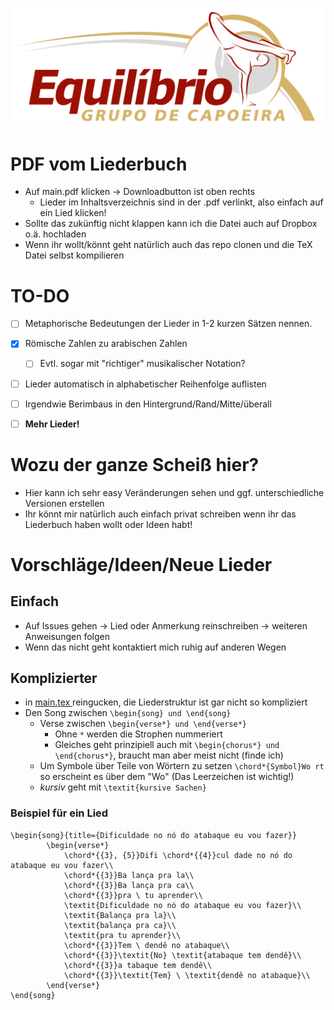 ![Oi, Equilíbrio!](https://github.com/morrismuehl/CapoeiraEquilibrioLiederbuch/blob/main/equilibrio.png?raw=true) 

# PDF vom Liederbuch

+ Auf main.pdf klicken →  Downloadbutton ist oben rechts
    + Lieder im Inhaltsverzeichnis sind in der .pdf verlinkt, also einfach auf ein Lied klicken!
+ Sollte das zukünftig nicht klappen kann ich die Datei auch auf Dropbox o.ä. hochladen
+ Wenn ihr wollt/könnt geht natürlich auch das repo clonen und die TeX Datei selbst kompilieren



<!-- Wer diesen Link hier entdeckt hat, hat eindeutig zu wenig zu tun! https://drive.google.com/file/d/12-0kGGJtOUCfqC{5}G2pe8LlUzrcaDV8oy/view?usp=sharing -->


# TO-DO 

+ [ ] Metaphorische Bedeutungen der Lieder in 1-2 kurzen Sätzen nennen.
- [X] Römische Zahlen zu arabischen Zahlen
    - [ ] Evtl. sogar mit "richtiger" musikalischer Notation?
- [ ] Lieder automatisch in alphabetischer Reihenfolge auflisten
- [ ] Irgendwie Berimbaus in den Hintergrund/Rand/Mitte/überall
- [ ] **Mehr Lieder!**


# Wozu der ganze Scheiß hier?

+ Hier kann ich sehr easy Veränderungen sehen und ggf. unterschiedliche Versionen erstellen
+ Ihr könnt mir natürlich auch einfach privat schreiben wenn ihr das Liederbuch haben wollt oder Ideen habt! 


# Vorschläge/Ideen/Neue Lieder

## Einfach

+ Auf Issues gehen →  Lied oder Anmerkung reinschreiben →  weiteren Anweisungen folgen
+ Wenn das nicht geht kontaktiert mich ruhig auf anderen Wegen

## Komplizierter

+ in [main.tex ](https://github.com/morrismuehl/CapoeiraEquilibrioLiederbuch/blob/main/main.tex) reingucken, die Liederstruktur ist gar nicht so kompliziert  
+ Den Song zwischen ``\begin{song} und \end{song}``
    + Verse zwischen ``\begin{verse*} und \end{verse*}``
        + Ohne `*` werden die Strophen nummeriert
        + Gleiches geht prinzipiell auch mit ``\begin{chorus*} und \end{chorus*}``, braucht man aber meist nicht (finde ich)
    + Um Symbole über Teile von Wörtern zu setzen ``\chord*{Symbol}Wo rt`` so erscheint es über dem "Wo" (Das Leerzeichen ist wichtig!)
    + *kursiv* geht mit `\textit{kursive Sachen}`

### Beispiel für ein Lied

```
\begin{song}{title={Dificuldade no nó do atabaque eu vou fazer}}
        \begin{verse*}
            \chord*{{3}, {5}}Difi \chord*{{4}}cul dade no nó do atabaque eu vou fazer\\
            \chord*{{3}}Ba lança pra la\\
            \chord*{{3}}Ba lança pra ca\\
            \chord*{{3}}pra \ tu aprender\\
            \textit{Dificuldade no nó do atabaque eu vou fazer}\\
            \textit{Balança pra la}\\
            \textit{balança pra ca}\\
            \textit{pra tu aprender}\\
            \chord*{{3}}Tem \ dendê no atabaque\\
            \chord*{{3}}\textit{No} \textit{atabaque tem dendê}\\
            \chord*{{3}}a tabaque tem dendê\\
            \chord*{{3}}\textit{Tem} \ \textit{dendê no atabaque}\\
        \end{verse*}
\end{song}
```


